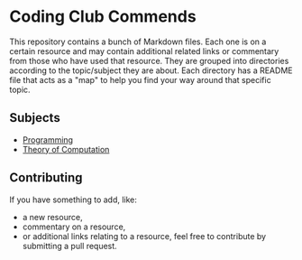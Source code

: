 # Coding Club Commends

This repository contains a bunch of Markdown files. Each one is on a certain resource and may contain additional related links or commentary from those who have used that resource. They are grouped into directories according to the topic/subject they are about. Each directory has a README file that acts as a "map" to help you find your way around that specific topic.

## Subjects

- [Programming](Programming/README.md)
- [Theory of Computation](ToC/README.md)

## Contributing

If you have something to add, like:
- a new resource,
- commentary on a resource,
- or additional links relating to a resource,
feel free to contribute by submitting a pull request.
